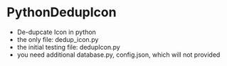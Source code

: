 # PythonDedupIcon
- De-dupcate Icon in python
- the only file: dedup_icon.py
- the initial testing file: dedupIcon.py
- you need additional database.py, config.json, which will not provided
